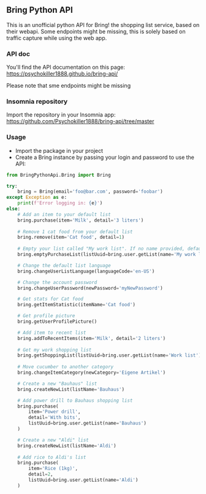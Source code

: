 ## Bring Python API

This is an unofficial python API for Bring! the shopping list service, based on their webapi. Some endpoints might be missing, this is solely based on traffic capture while using the web app.


### API doc
You'll find the API documentation on this page: https://psychokiller1888.github.io/bring-api/

Please note that sme endpoints might be missing

### Insomnia repository
Import the repository in your Insomnia app: https://github.com/Psychokiller1888/bring-api/tree/master

### Usage

- Import the package in your project
- Create a Bring instance by passing your login and password to use the API:

```python
from BringPythonApi.Bring import Bring

try:
    bring = Bring(email='foo@bar.com', password='foobar')
except Exception as e:
    print(f'Error logging in: {e}')
else:
    # Add an item to your default list
    bring.purchase(item='Milk', detail='3 liters')
    
    # Remove 1 cat food from your default list
    bring.remove(item='Cat food', detail=1)
    
    # Empty your list called "My work list". If no name provided, defaults to you default list
    bring.emptyPurchaseList(listUuid=bring.user.getList(name='My work list'))

    # Change the default list language
    bring.changeUserListLanguage(languageCode='en-US')

    # Change the account password
    bring.changeUserPassword(newPassword='myNewPassword')

    # Get stats for Cat food
    bring.getItemStatistic(itemName='Cat food')

    # Get profile picture
    bring.getUserProfilePicture()

    # Add item to recent list
    bring.addToRecentItems(item='Milk', detail='2 liters')
    
    # Get my work shopping list
    bring.getShoppingList(listUuid=bring.user.getList(name='Work list'))
    
    # Move cucumber to another category
    bring.changeItemCategory(newCategory='Eigene Artikel')

    # Create a new "Bauhaus" list
    bring.createNewList(listName='Bauhaus')

    # Add power drill to Bauhaus shopping list
    bring.purchase(
        item='Power drill',
        detail='With bits',
        listUuid=bring.user.getList(name='Bauhaus')
    )

    # Create a new "Aldi" list
    bring.createNewList(listName='Aldi')
    
    # Add rice to Aldi's list
    bring.purchase(
        item='Rice (1kg)',
        detail=2,
        listUuid=bring.user.getList(name='Aldi')
    )
```

